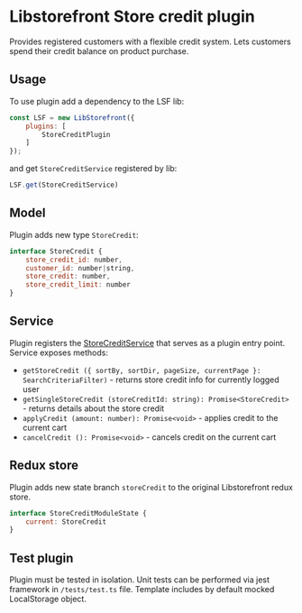 # Libstorefront Store credit plugin
Provides registered customers with a flexible credit system. 
Lets customers spend their credit balance on product purchase.

## Usage
To use plugin add a dependency to the LSF lib:
```javascript
const LSF = new LibStorefront({
    plugins: [
        StoreCreditPlugin
    ]
});
```

and get `StoreCreditService` registered by lib:
```javascript
LSF.get(StoreCreditService)
```
## Model
Plugin adds new type `StoreCredit`:
```javascript
interface StoreCredit {
    store_credit_id: number,
    customer_id: number|string,
    store_credit: number,
    store_credit_limit: number
}
```

## Service
Plugin registers the [StoreCreditService](https://gitlab.grupakmk.pl/internal/frontend/api/addons/libstorefront-addons/libstorefront-store-credit-plugin/-/blob/master/src/service/index.ts) that serves as a plugin entry point.
Service exposes methods:
* `getStoreCredit ({ sortBy, sortDir, pageSize, currentPage }: SearchCriteriaFilter)` - returns store credit info for currently logged user
* `getSingleStoreCredit (storeCreditId: string): Promise<StoreCredit>` - returns details about the store credit
* `applyCredit (amount: number): Promise<void>` - applies credit to the current cart
* `cancelCredit (): Promise<void>` - cancels credit on the current cart

## Redux store 
Plugin adds new state branch `storeCredit` to the original Libstorefront redux store.
```javascript
interface StoreCreditModuleState {
    current: StoreCredit
}
```

## Test plugin
Plugin must be tested in isolation. Unit tests can be performed via jest framework
in `/tests/test.ts` file.
Template includes by default mocked LocalStorage object.
